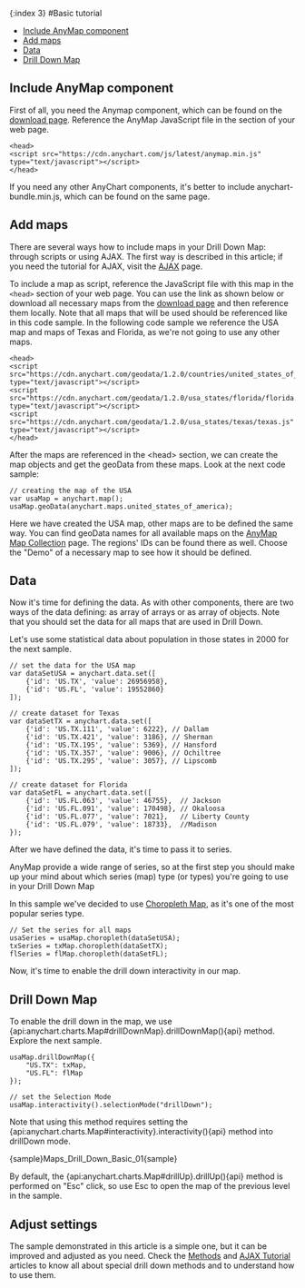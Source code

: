 {:index 3}
#Basic tutorial

* [Include AnyMap component](#include_anymap_component)
* [Add maps](#add_maps)
* [Data](#data)
* [Drill Down Map](#drill_down_map)

## Include AnyMap component

First of all, you need the Anymap component, which can be found on the [download page](../../Quick_Start/Downloading_AnyChart). Reference the AnyMap JavaScript file in the <head> section of your web page.

```
<head>
<script src="https://cdn.anychart.com/js/latest/anymap.min.js" type="text/javascript"></script> 
</head>
```

If you need any other AnyChart components, it's better to include anychart-bundle.min.js, which can be found on the same page.

## Add maps

There are several ways how to include maps in your Drill Down Map: through scripts or using AJAX. The first way is described in this article; if you need the tutorial for AJAX, visit the [AJAX](AJAX_Tutorial) page.

To include a map as script, reference the JavaScript file with this map in the `<head>` section of your web page.
You can use the link as shown below or download all necessary maps from the <a href="https://cdn.anychart.com/">download page</a> and then reference them locally.
Note that all maps that will be used should be referenced like in this code sample. In the following code sample we reference the USA map and maps of Texas and Florida, as we're not going to use any other maps.

```
<head>
<script src="https://cdn.anychart.com/geodata/1.2.0/countries/united_states_of_america/united_states_of_america.js" type="text/javascript"></script> 
<script src="https://cdn.anychart.com/geodata/1.2.0/usa_states/florida/florida.js" type="text/javascript"></script> 
<script src="https://cdn.anychart.com/geodata/1.2.0/usa_states/texas/texas.js" type="text/javascript"></script> 
</head>
```

After the maps are referenced in the &lt;head&gt; section, we can create the map objects and get the geoData from these maps. Look at the next code sample:

```
// creating the map of the USA
var usaMap = anychart.map();
usaMap.geoData(anychart.maps.united_states_of_america);
```

Here we have created the USA map, other maps are to be defined the same way. You can find geoData names for all available maps on the <a href = "https://cdn.anychart.com/">AnyMap Map Collection</a> page. The regions' IDs can be found there as well. Choose the "Demo" of a necessary map to see how it should be defined.

## Data

Now it's time for defining the data. As with other components, there are two ways of the data defining: as array of arrays or as array of objects. Note that you should set the data for all maps that are used in Drill Down. 

Let's use some statistical data about population in those states in 2000 for the next sample.

``` 
// set the data for the USA map
var dataSetUSA = anychart.data.set([
    {'id': 'US.TX', 'value': 26956958},
    {'id': 'US.FL', 'value': 19552860}
]);

// create dataset for Texas
var dataSetTX = anychart.data.set([
    {'id': 'US.TX.111', 'value': 6222}, // Dallam
    {'id': 'US.TX.421', 'value': 3186}, // Sherman
    {'id': 'US.TX.195', 'value': 5369}, // Hansford
    {'id': 'US.TX.357', 'value': 9006}, // Ochiltree
    {'id': 'US.TX.295', 'value': 3057}, // Lipscomb
]);

// create dataset for Florida 
var dataSetFL = anychart.data.set([
    {'id': 'US.FL.063', 'value': 46755},  // Jackson
    {'id': 'US.FL.091', 'value': 170498}, // Okaloosa
    {'id': 'US.FL.077', 'value': 7021},   // Liberty County
    {'id': 'US.FL.079', 'value': 18733},  //Madison
});
```

After we have defined the data, it's time to pass it to series.

AnyMap provide a wide range of series, so at the first step you should make up your mind about which series (map) type (or types) you're going to use in your Drill Down Map

In this sample we've decided to use [Choropleth Map](../Choropleth_Map), as it's one of the most popular series type.

```
// Set the series for all maps
usaSeries = usaMap.choropleth(dataSetUSA);
txSeries = txMap.choropleth(dataSetTX);    
flSeries = flMap.choropleth(dataSetFL);
```

Now, it's time to enable the drill down interactivity in our map.

## Drill Down Map

To enable the drill down in the map, we use {api:anychart.charts.Map#drillDownMap}.drillDownMap(){api} method. Explore the next sample.

```
usaMap.drillDownMap({
    "US.TX": txMap,   
    "US.FL": flMap
});

// set the Selection Mode    
usaMap.interactivity().selectionMode("drillDown");
```

Note that using this method requires setting the {api:anychart.charts.Map#interactivity}.interactivity(){api} method into drillDown mode.

{sample}Maps\_Drill\_Down\_Basic\_01{sample}

By default, the {api:anychart.charts.Map#drillUp}.drillUp(){api} method is performed on "Esc" click, so use Esc to open the map of the previous level in the sample.

## Adjust settings

The sample demonstrated in this article is a simple one, but it can be improved and adjusted as you need. Check the [Methods](Methods) and [AJAX Tutorial](AJAX_Tutorial) articles to know all about special drill down methods and to understand how to use them.
